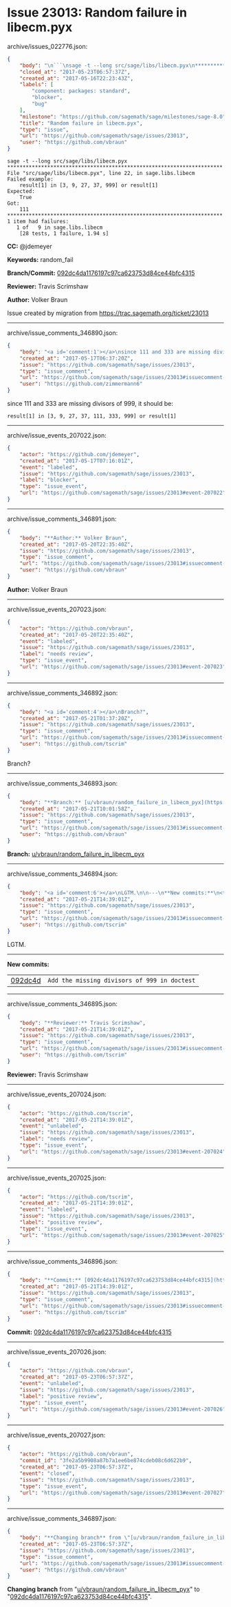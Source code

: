 # Issue 23013: Random failure in libecm.pyx

archive/issues_022776.json:
```json
{
    "body": "\n```\nsage -t --long src/sage/libs/libecm.pyx\n**********************************************************************\nFile \"src/sage/libs/libecm.pyx\", line 22, in sage.libs.libecm\nFailed example:\n    result[1] in [3, 9, 27, 37, 999] or result[1]\nExpected:\n    True\nGot:\n    111\n**********************************************************************\n1 item had failures:\n   1 of   9 in sage.libs.libecm\n    [28 tests, 1 failure, 1.94 s]\n```\n\n**CC:**  @jdemeyer\n\n**Keywords:** random_fail\n\n**Branch/Commit:** [092dc4da1176197c97ca623753d84ce44bfc4315](https://github.com/sagemath/sagetrac-mirror/commit/092dc4da1176197c97ca623753d84ce44bfc4315)\n\n**Reviewer:** Travis Scrimshaw\n\n**Author:** Volker Braun\n\nIssue created by migration from https://trac.sagemath.org/ticket/23013\n\n",
    "closed_at": "2017-05-23T06:57:37Z",
    "created_at": "2017-05-16T22:23:43Z",
    "labels": [
        "component: packages: standard",
        "blocker",
        "bug"
    ],
    "milestone": "https://github.com/sagemath/sage/milestones/sage-8.0",
    "title": "Random failure in libecm.pyx",
    "type": "issue",
    "url": "https://github.com/sagemath/sage/issues/23013",
    "user": "https://github.com/vbraun"
}
```

```
sage -t --long src/sage/libs/libecm.pyx
**********************************************************************
File "src/sage/libs/libecm.pyx", line 22, in sage.libs.libecm
Failed example:
    result[1] in [3, 9, 27, 37, 999] or result[1]
Expected:
    True
Got:
    111
**********************************************************************
1 item had failures:
   1 of   9 in sage.libs.libecm
    [28 tests, 1 failure, 1.94 s]
```

**CC:**  @jdemeyer

**Keywords:** random_fail

**Branch/Commit:** [092dc4da1176197c97ca623753d84ce44bfc4315](https://github.com/sagemath/sagetrac-mirror/commit/092dc4da1176197c97ca623753d84ce44bfc4315)

**Reviewer:** Travis Scrimshaw

**Author:** Volker Braun

Issue created by migration from https://trac.sagemath.org/ticket/23013





---

archive/issue_comments_346890.json:
```json
{
    "body": "<a id='comment:1'></a>\nsince 111 and 333 are missing divisors of 999, it should be:\n\n```\nresult[1] in [3, 9, 27, 37, 111, 333, 999] or result[1]\n```",
    "created_at": "2017-05-17T06:37:20Z",
    "issue": "https://github.com/sagemath/sage/issues/23013",
    "type": "issue_comment",
    "url": "https://github.com/sagemath/sage/issues/23013#issuecomment-346890",
    "user": "https://github.com/zimmermann6"
}
```

<a id='comment:1'></a>
since 111 and 333 are missing divisors of 999, it should be:

```
result[1] in [3, 9, 27, 37, 111, 333, 999] or result[1]
```



---

archive/issue_events_207022.json:
```json
{
    "actor": "https://github.com/jdemeyer",
    "created_at": "2017-05-17T07:16:01Z",
    "event": "labeled",
    "issue": "https://github.com/sagemath/sage/issues/23013",
    "label": "blocker",
    "type": "issue_event",
    "url": "https://github.com/sagemath/sage/issues/23013#event-207022"
}
```



---

archive/issue_comments_346891.json:
```json
{
    "body": "**Author:** Volker Braun",
    "created_at": "2017-05-20T22:35:40Z",
    "issue": "https://github.com/sagemath/sage/issues/23013",
    "type": "issue_comment",
    "url": "https://github.com/sagemath/sage/issues/23013#issuecomment-346891",
    "user": "https://github.com/vbraun"
}
```

**Author:** Volker Braun



---

archive/issue_events_207023.json:
```json
{
    "actor": "https://github.com/vbraun",
    "created_at": "2017-05-20T22:35:40Z",
    "event": "labeled",
    "issue": "https://github.com/sagemath/sage/issues/23013",
    "label": "needs review",
    "type": "issue_event",
    "url": "https://github.com/sagemath/sage/issues/23013#event-207023"
}
```



---

archive/issue_comments_346892.json:
```json
{
    "body": "<a id='comment:4'></a>\nBranch?",
    "created_at": "2017-05-21T01:37:20Z",
    "issue": "https://github.com/sagemath/sage/issues/23013",
    "type": "issue_comment",
    "url": "https://github.com/sagemath/sage/issues/23013#issuecomment-346892",
    "user": "https://github.com/tscrim"
}
```

<a id='comment:4'></a>
Branch?



---

archive/issue_comments_346893.json:
```json
{
    "body": "**Branch:** [u/vbraun/random_failure_in_libecm_pyx](https://github.com/sagemath/sagetrac-mirror/tree/u/vbraun/random_failure_in_libecm_pyx)",
    "created_at": "2017-05-21T10:01:58Z",
    "issue": "https://github.com/sagemath/sage/issues/23013",
    "type": "issue_comment",
    "url": "https://github.com/sagemath/sage/issues/23013#issuecomment-346893",
    "user": "https://github.com/vbraun"
}
```

**Branch:** [u/vbraun/random_failure_in_libecm_pyx](https://github.com/sagemath/sagetrac-mirror/tree/u/vbraun/random_failure_in_libecm_pyx)



---

archive/issue_comments_346894.json:
```json
{
    "body": "<a id='comment:6'></a>\nLGTM.\n\n---\n**New commits:**\n<table><tr><td><a href=\"https://github.com/sagemath/sagetrac-mirror/commit/092dc4da1176197c97ca623753d84ce44bfc4315\">092dc4d</a></td><td><code>Add the missing divisors of 999 in doctest</code></td></tr></table>\n",
    "created_at": "2017-05-21T14:39:01Z",
    "issue": "https://github.com/sagemath/sage/issues/23013",
    "type": "issue_comment",
    "url": "https://github.com/sagemath/sage/issues/23013#issuecomment-346894",
    "user": "https://github.com/tscrim"
}
```

<a id='comment:6'></a>
LGTM.

---
**New commits:**
<table><tr><td><a href="https://github.com/sagemath/sagetrac-mirror/commit/092dc4da1176197c97ca623753d84ce44bfc4315">092dc4d</a></td><td><code>Add the missing divisors of 999 in doctest</code></td></tr></table>




---

archive/issue_comments_346895.json:
```json
{
    "body": "**Reviewer:** Travis Scrimshaw",
    "created_at": "2017-05-21T14:39:01Z",
    "issue": "https://github.com/sagemath/sage/issues/23013",
    "type": "issue_comment",
    "url": "https://github.com/sagemath/sage/issues/23013#issuecomment-346895",
    "user": "https://github.com/tscrim"
}
```

**Reviewer:** Travis Scrimshaw



---

archive/issue_events_207024.json:
```json
{
    "actor": "https://github.com/tscrim",
    "created_at": "2017-05-21T14:39:01Z",
    "event": "unlabeled",
    "issue": "https://github.com/sagemath/sage/issues/23013",
    "label": "needs review",
    "type": "issue_event",
    "url": "https://github.com/sagemath/sage/issues/23013#event-207024"
}
```



---

archive/issue_events_207025.json:
```json
{
    "actor": "https://github.com/tscrim",
    "created_at": "2017-05-21T14:39:01Z",
    "event": "labeled",
    "issue": "https://github.com/sagemath/sage/issues/23013",
    "label": "positive review",
    "type": "issue_event",
    "url": "https://github.com/sagemath/sage/issues/23013#event-207025"
}
```



---

archive/issue_comments_346896.json:
```json
{
    "body": "**Commit:** [092dc4da1176197c97ca623753d84ce44bfc4315](https://github.com/sagemath/sagetrac-mirror/commit/092dc4da1176197c97ca623753d84ce44bfc4315)",
    "created_at": "2017-05-21T14:39:01Z",
    "issue": "https://github.com/sagemath/sage/issues/23013",
    "type": "issue_comment",
    "url": "https://github.com/sagemath/sage/issues/23013#issuecomment-346896",
    "user": "https://github.com/tscrim"
}
```

**Commit:** [092dc4da1176197c97ca623753d84ce44bfc4315](https://github.com/sagemath/sagetrac-mirror/commit/092dc4da1176197c97ca623753d84ce44bfc4315)



---

archive/issue_events_207026.json:
```json
{
    "actor": "https://github.com/vbraun",
    "created_at": "2017-05-23T06:57:37Z",
    "event": "unlabeled",
    "issue": "https://github.com/sagemath/sage/issues/23013",
    "label": "positive review",
    "type": "issue_event",
    "url": "https://github.com/sagemath/sage/issues/23013#event-207026"
}
```



---

archive/issue_events_207027.json:
```json
{
    "actor": "https://github.com/vbraun",
    "commit_id": "3fe2a5b9908a87b7a1ee6be874cdeb08c6d622b9",
    "created_at": "2017-05-23T06:57:37Z",
    "event": "closed",
    "issue": "https://github.com/sagemath/sage/issues/23013",
    "type": "issue_event",
    "url": "https://github.com/sagemath/sage/issues/23013#event-207027"
}
```



---

archive/issue_comments_346897.json:
```json
{
    "body": "**Changing branch** from \"[u/vbraun/random_failure_in_libecm_pyx](https://github.com/sagemath/sagetrac-mirror/tree/u/vbraun/random_failure_in_libecm_pyx)\" to \"[092dc4da1176197c97ca623753d84ce44bfc4315](https://github.com/sagemath/sagetrac-mirror/commit/092dc4da1176197c97ca623753d84ce44bfc4315)\".",
    "created_at": "2017-05-23T06:57:37Z",
    "issue": "https://github.com/sagemath/sage/issues/23013",
    "type": "issue_comment",
    "url": "https://github.com/sagemath/sage/issues/23013#issuecomment-346897",
    "user": "https://github.com/vbraun"
}
```

**Changing branch** from "[u/vbraun/random_failure_in_libecm_pyx](https://github.com/sagemath/sagetrac-mirror/tree/u/vbraun/random_failure_in_libecm_pyx)" to "[092dc4da1176197c97ca623753d84ce44bfc4315](https://github.com/sagemath/sagetrac-mirror/commit/092dc4da1176197c97ca623753d84ce44bfc4315)".
